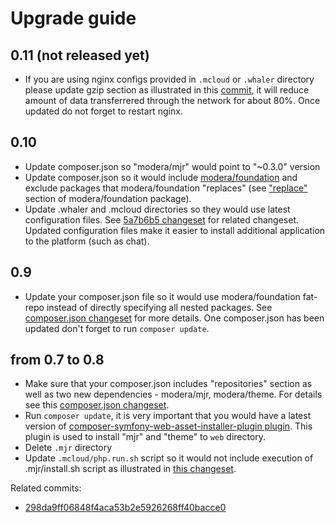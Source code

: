 # Upgrade guide

## 0.11 (not released yet)

* If you are using nginx configs provided in `.mcloud` or `.whaler` directory please update gzip section as illustrated
in this [commit](https://github.com/modera/foundation-standard/commit/d521dd0701ec8784be075e00ef7778ade1707dd5), it will reduce amount of data transferrered through the network for about 80%. Once updated do not forget
to restart nginx.

## 0.10

* Update composer.json so "modera/mjr" would point to "~0.3.0" version
* Update composer.json so it would include [modera/foundation](https://github.com/modera/foundation) and exclude
 packages that modera/foundation "replaces" (see ["replace"](https://github.com/modera/foundation/blob/master/composer.json#L34) 
 section of modera/foundation package).
* Update .whaler and .mcloud directories so they would use latest configuration files. See 
[5a7b6b5 changeset](https://github.com/modera/foundation-standard/commit/0a20324cb480dc7b18f6727ea9779a75177ce388) for 
related changeset. Updated configuration files make it easier to install additional application to the platform (such as chat).

## 0.9

* Update your composer.json file so it would use modera/foundation fat-repo instead of directly specifying all nested
packages. See [composer.json changeset](https://github.com/modera/foundation-standard/commit/52db17a084bf1a0461e47a98dd7353178c4ccbc7#diff-b5d0ee8c97c7abd7e3fa29b9a27d1780) for more details.
One composer.json has been updated don't forget to run `composer update`.

## from 0.7 to 0.8

* Make sure that your composer.json includes "repositories" section
as well as two new dependencies - modera/mjr, modera/theme. For details see this 
[composer.json changeset](https://github.com/modera/foundation-standard/commit/298da9ff06848f4aca53b2e5926268ff40bacce0#diff-b5d0ee8c97c7abd7e3fa29b9a27d1780).
* Run `composer update`, it is very important that you would have a latest version of
[composer-symfony-web-asset-installer-plugin plugin](https://github.com/modera/composer-symfony-web-asset-installer-plugin). This
plugin is used to install "mjr" and "theme" to `web` directory.
* Delete `.mjr` directory
* Update `.mcloud/php.run.sh` script so it would not include execution of .mjr/install.sh script as illustrated
in [this changeset](https://github.com/modera/foundation-standard/commit/298da9ff06848f4aca53b2e5926268ff40bacce0#diff-1679d624c11b6620fada67b70579887b).

Related commits:
* [298da9ff06848f4aca53b2e5926268ff40bacce0](https://github.com/modera/foundation-standard/commit/298da9ff06848f4aca53b2e5926268ff40bacce0)
